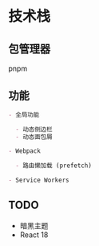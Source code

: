 # 技术栈

## 包管理器

pnpm

## 功能

```md
- 全局功能

  - 动态侧边栏
  - 动态面包屑

- Webpack

  - 路由懒加载 (prefetch)

- Service Workers
```

## TODO

- 暗黑主题
- React 18
